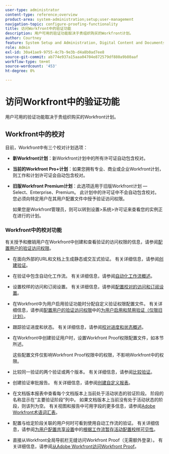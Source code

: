 ```yaml
---
user-type: administrator
content-type: reference;overview
product-area: system-administration;setup;user-management
navigation-topic: configure-proofing-functionality
title: 访问Workfront中的验证功能
description: 用户可用的验证功能取决于贵组织购买的Workfront计划。
author: Courtney
feature: System Setup and Administration, Digital Content and Documents
role: Admin
exl-id: 30a41ae9-9755-4c7b-9e3b-d4a8b0ad7ee8
source-git-commit: ab774e937a15aaa04704e872579df880a9b80aaf
workflow-type: tm+mt
source-wordcount: '453'
ht-degree: 0%

---
```


# 访问Workfront中的验证功能

用户可用的验证功能取决于贵组织购买的Workfront计划。

## Workfront中的校对

目前，Workfront中有三个校对计划选项：

* **新Workfront计划**：新Workfront计划中的所有许可证自动包含校对。
* **当前的Workfront Pro+计划**：如果您拥有专业、商业或企业Workfront计划，则工作和计划许可证会自动包含校对。
* **旧版Workfront Premium计划**：此选项适用于旧版Workfront计划 — Select、Enterprise、Premium。 此计划中的许可证中不会自动包含校对。 您必须向特定用户在其用户配置文件中授予验证访问权限。

  如果您是Workfront管理员，则可以转到设置>系统>许可证来查看您的实例正在进行的计划。

### Workfront中的校对功能

有关授予和撤销用户在Workfront中创建和查看验证的访问权限的信息，请参阅[配置用户的验证访问权限](../../../administration-and-setup/manage-workfront/configure-proofing/configure-a-users-proofing-access.md)。

* 在面向外部的URL和文档上生成静态或交互式验证。 有关详细信息，请参阅[创建验证](../../../review-and-approve-work/proofing/creating-proofs-within-workfront/create-proofs-in-wf.md)。
* 在验证中包含自动化工作流。 有关详细信息，请参阅[自动化工作流概述](../../../review-and-approve-work/proofing/proofing-overview/automated-workflow.md)。
* 设置校样的访问和订阅设置。 有关详细信息，请参阅[配置校对的访问和订阅设置](../../../review-and-approve-work/proofing/managing-proofs-within-workfront/configure-access-subscription-settings-proof.md)。
* 在Workfront中为用户启用验证功能时分配自定义验证权限配置文件。 有关详细信息，请参阅[配置用户的验证访问权限](../../../administration-and-setup/manage-workfront/configure-proofing/configure-a-users-proofing-access.md)中的[为用户启用和禁用验证（仅限旧计划）](../../../administration-and-setup/manage-workfront/configure-proofing/configure-a-users-proofing-access.md#enabling-and-disabling-proofing-for-a-user)。
* 跟踪验证进度和状态。 有关详细信息，请参阅[校对进度和状态概述](../../../review-and-approve-work/proofing/proofing-overview/view-progress-status-proof.md)。
* 在Workfront中创建验证用户时，设置Workfront Proof权限配置文件，如本节所述。

  这些配置文件仅影响Workfront Proof权限中的权限，不影响Workfront中的权限。

* 比较同一验证的两个验证或两个版本。 有关详细信息，请参阅[比较验证](../../../review-and-approve-work/proofing/reviewing-proofs-within-workfront/review-a-proof/compare-proofs.md)。
* 创建验证审批报告。 有关详细信息，请参阅[创建自定义报表](../../../reports-and-dashboards/reports/creating-and-managing-reports/create-custom-report.md)。
* 在文档版本报表中查看每个文档版本上当前处于活动状态的验证阶段。 阶段的名称显示在“主要验证阶段”列中。 如果文档版本上当前没有处于活动状态的阶段，则该列为空。 有关视图和报告中可用字段的更多信息，请参阅[Adobe Workfront术语词汇表](../../../workfront-basics/navigate-workfront/workfront-navigation/workfront-terminology-glossary.md)。
* 配置与给定阶段关联的用户何时可看到使用自动工作流的验证。 有关详细信息，请参阅[为用户配置共享设置](../../../administration-and-setup/manage-workfront/configure-proofing/configure-sharing-settings-users.md)中的[根据工作流暂存活动配置校样可见性](../../../administration-and-setup/manage-workfront/configure-proofing/configure-sharing-settings-users.md#configuring-proof-visibility-based-on-workflow-stage-activity)。
* 直接从Workfront全局导航栏无缝访问Workfront Proof（无需额外登录）。 有关详细信息，请参阅[从Adobe Workfront访问Workfront Proof](../../../review-and-approve-work/proofing/managing-proofs-within-workfront/access-wf-proof-in-workfront.md)。

<!--
>[!NOTE]
>
>There are some capabilities included in Workfront Proof standalone that are not included in Proofing in Workfront. To learn more, see [Standalone Workfront Proof to Integrated Proofing in Workfront overview](../../../administration-and-setup/manage-workfront/configure-proofing/move-to-proofing-in-workfront.md)
-->
